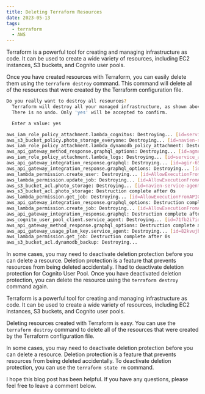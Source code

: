 ```yaml
---
title: Deleting Terraform Resources
date: 2023-05-13
tags:
  - terraform
  - AWS
---
```


Terraform is a powerful tool for creating and managing infrastructure as code. It can be used to create a wide variety of resources, including EC2 instances, S3 buckets, and Cognito user pools.


Once you have created resources with Terraform, you can easily delete them using the `terraform destroy` command. This command will delete all of the resources that were created by the Terraform configuration file.


```bash
Do you really want to destroy all resources?
  Terraform will destroy all your managed infrastructure, as shown above.
  There is no undo. Only 'yes' will be accepted to confirm.

  Enter a value: yes

aws_iam_role_policy_attachment.lambda_cognitos: Destroying... [id=service_agent_test_iam_lambda_role-20220813162505523800000001]
aws_s3_bucket_policy.photo_storage_everyone: Destroying... [id=navien-service-agent-test-photo-storage]
aws_iam_role_policy_attachment.lambda_dynamodb_policy_attachment: Destroying... [id=service_agent_test_iam_lambda_role-20220813145920205400000001]
aws_api_gateway_method_response.graphql_options: Destroying... [id=agmr-65d7kjb0q8-uckkx4-OPTIONS-200]
aws_iam_role_policy_attachment.lambda_logs: Destroying... [id=service_agent_test_iam_lambda_role-20220813142715590200000001]
aws_api_gateway_integration_response.graphql: Destroying... [id=agir-65d7kjb0q8-uckkx4-POST-200]
aws_api_gateway_integration_response.graphql_options: Destroying... [id=agir-65d7kjb0q8-uckkx4-OPTIONS-200]
aws_lambda_permission.create_user: Destroying... [id=AllowExecutionFromAPIGateway]
aws_lambda_permission.update_job: Destroying... [id=AllowExecutionFromAPIGateway]
aws_s3_bucket_acl.photo_storage: Destroying... [id=navien-service-agent-test-photo-storage,public-read]
aws_s3_bucket_acl.photo_storage: Destruction complete after 0s
aws_lambda_permission.get_job: Destroying... [id=AllowExecutionFromAPIGateway]
aws_api_gateway_integration_response.graphql_options: Destruction complete after 0s
aws_lambda_permission.create_job: Destroying... [id=AllowExecutionFromAPIGateway]
aws_api_gateway_integration_response.graphql: Destruction complete after 0s
aws_cognito_user_pool_client.service_agent: Destroying... [id=71fb2i7idq6qgvlsuporndm3n6]
aws_api_gateway_method_response.graphql_options: Destruction complete after 0s
aws_api_gateway_usage_plan_key.service_agent: Destroying... [id=82kvujbqhd]
aws_lambda_permission.get_job: Destruction complete after 0s
aws_s3_bucket_acl.dynamodb_backup: Destroying...
```


In some cases, you may need to deactivate deletion protection before you can delete a resource. Deletion protection is a feature that prevents resources from being deleted accidentally. I had to deactivate deletion protection for Cognito User Pool. Once you have deactivated deletion protection, you can delete the resource using the `terraform destroy` command again.


Terraform is a powerful tool for creating and managing infrastructure as code. It can be used to create a wide variety of resources, including EC2 instances, S3 buckets, and Cognito user pools.


Deleting resources created with Terraform is easy. You can use the `terraform destroy` command to delete all of the resources that were created by the Terraform configuration file.


In some cases, you may need to deactivate deletion protection before you can delete a resource. Deletion protection is a feature that prevents resources from being deleted accidentally. To deactivate deletion protection, you can use the `terraform state rm` command.


I hope this blog post has been helpful. If you have any questions, please feel free to leave a comment below.


